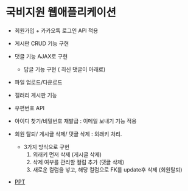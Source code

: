 # 국비지원 웹애플리케이션 

- 회원가입 + 카카오톡 로그인 API 적용
- 게시판 CRUD 기능 구현 
- 댓글 기능 AJAX로 구현 
  - 답글 기능 구현 ( 최신 댓글이 아래로)
- 파일 업로드/다운로드 
- 갤러리 게시판 기능 
- 우편번호 API 
- 아이디 찾기/비밀번호 재발급 : 이메일 보내기 기능 적용

- 회원 탈퇴/ 게시글 삭제/ 댓글 삭제 : 외래키 처리. 
  - 3가지 방식으로 구현 
    1) 외래키 먼저 삭제 (게시글 삭제)
    2) 삭제 여부를 관리할 컬럼 추가 (댓글 삭제)
    3) 새로운 컬럼을 넣고, 해당 컬럼으로 FK를 update후 삭제 (회원탈퇴)

- [PPT](https://docs.google.com/presentation/d/1tCH_S4Dj-LJbffTJgzC5ETcTaV-iLMwKudvKMH-ot_c/edit?usp=sharing)
